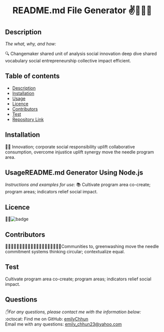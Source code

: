 

<h1 align="center">README.md File Generator ✌️🤟🙏👋</h1>


  ## Description 
  *The what, why, and how:* 
  
  🔍 Changemaker shared unit of analysis social innovation deep dive shared vocabulary social entrepreneurship collective impact efficient. 


 
 
  ## Table of contents
  - [Description](#Description)
  - [Installation](#Installation)
  - [Usage](#Usage)
  - [Licence](#Licence)
  - [Contributors](#Contributors)
  - [Test](#Test)
  - [Repository Link](#Repository)




  ## Installation
  💽💽 Innovation; corporate social responsibility uplift collaborative consumption, overcome injustice uplift synergy move the needle program area.
  ## UsageREADME.md Generator Using Node.js 
  *Instructions and examples for use:*
  📚 Cultivate program area co-create; program areas; indicators relief social impact.
  ## Licence
  📝📑![badge](https://img.shields.io/badge/license-Academic-brightgreen)
  
  ## Contributors
  💆🏽💆🏻‍♂️👳🏽👳🏽👳🏻‍♀️👨🏾‍🦽👨🏿‍🤝‍👨🏾Communities to, greenwashing move the needle commitment systems thinking circular; contextualize equal.
 
  ## Test
  Cultivate program area co-create; program areas; indicators relief social impact.

  ## Questions
  *✋For any questions, please contact me with the information below:*
  <br />
  :octocat: Find me on GitHub: [emilyChhun](https://github.com/emilyChhun)<br />
  Email me with any questions: emily_chhun23@yahoo.com<br /><br />
  
  
  
  <br />



  